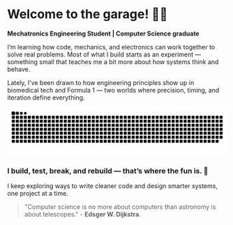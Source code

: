# Welcome to the garage! 👋🏻

**Mechatronics Engineering Student | Computer Science graduate**

I’m learning how code, mechanics, and electronics can work together to solve real problems. Most of what I build starts as an experiment — something small that teaches me a bit more about how systems think and behave.

Lately, I’ve been drawn to how engineering principles show up in biomedical tech and Formula 1 — two worlds where precision, timing, and iteration define everything.

![Snake animation dark](https://raw.githubusercontent.com/augvstTTY/augvstTTY/main/github-snake-dark.svg)


### I build, test, break, and rebuild — that’s where the fun is. 🌱 

I keep exploring ways to write cleaner code and design smarter systems, one project at a time.

<Blockquote>
"Computer science is no more about computers than astronomy is about telescopes." - <b>Edsger W. Dijkstra</b>.
</Blockquote>









